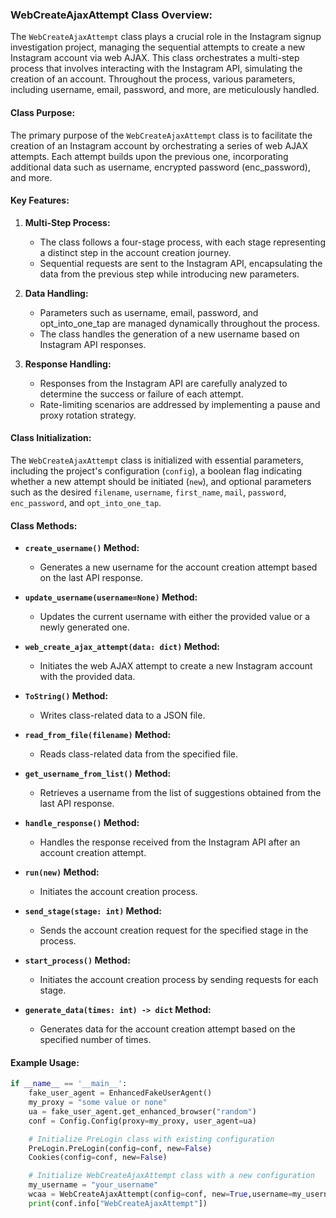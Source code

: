 ### WebCreateAjaxAttempt Class Overview:

The `WebCreateAjaxAttempt` class plays a crucial role in the Instagram signup investigation project, managing the sequential attempts to create a new Instagram account via web AJAX. This class orchestrates a multi-step process that involves interacting with the Instagram API, simulating the creation of an account. Throughout the process, various parameters, including username, email, password, and more, are meticulously handled.

#### Class Purpose:

The primary purpose of the `WebCreateAjaxAttempt` class is to facilitate the creation of an Instagram account by orchestrating a series of web AJAX attempts. Each attempt builds upon the previous one, incorporating additional data such as username, encrypted password (enc_password), and more.

#### Key Features:

1. **Multi-Step Process:**
   - The class follows a four-stage process, with each stage representing a distinct step in the account creation journey.
   - Sequential requests are sent to the Instagram API, encapsulating the data from the previous step while introducing new parameters.

2. **Data Handling:**
   - Parameters such as username, email, password, and opt_into_one_tap are managed dynamically throughout the process.
   - The class handles the generation of a new username based on Instagram API responses.

3. **Response Handling:**
   - Responses from the Instagram API are carefully analyzed to determine the success or failure of each attempt.
   - Rate-limiting scenarios are addressed by implementing a pause and proxy rotation strategy.

#### Class Initialization:

The `WebCreateAjaxAttempt` class is initialized with essential parameters, including the project's configuration (`config`), a boolean flag indicating whether a new attempt should be initiated (`new`), and optional parameters such as the desired `filename`, `username`, `first_name`, `mail`, `password`, `enc_password`, and `opt_into_one_tap`.

#### Class Methods:

- **`create_username()` Method:**
  - Generates a new username for the account creation attempt based on the last API response.

- **`update_username(username=None)` Method:**
  - Updates the current username with either the provided value or a newly generated one.

- **`web_create_ajax_attempt(data: dict)` Method:**
  - Initiates the web AJAX attempt to create a new Instagram account with the provided data.

- **`ToString()` Method:**
  - Writes class-related data to a JSON file.

- **`read_from_file(filename)` Method:**
  - Reads class-related data from the specified file.

- **`get_username_from_list()` Method:**
  - Retrieves a username from the list of suggestions obtained from the last API response.

- **`handle_response()` Method:**
  - Handles the response received from the Instagram API after an account creation attempt.

- **`run(new)` Method:**
  - Initiates the account creation process.

- **`send_stage(stage: int)` Method:**
  - Sends the account creation request for the specified stage in the process.

- **`start_process()` Method:**
  - Initiates the account creation process by sending requests for each stage.

- **`generate_data(times: int) -> dict` Method:**
  - Generates data for the account creation attempt based on the specified number of times.

#### Example Usage:

```python
if __name__ == '__main__':
    fake_user_agent = EnhancedFakeUserAgent()
    my_proxy = "some value or none"
    ua = fake_user_agent.get_enhanced_browser("random")
    conf = Config.Config(proxy=my_proxy, user_agent=ua)

    # Initialize PreLogin class with existing configuration
    PreLogin.PreLogin(config=conf, new=False)
    Cookies(config=conf, new=False)

    # Initialize WebCreateAjaxAttempt class with a new configuration
    my_username = "your_username"
    wcaa = WebCreateAjaxAttempt(config=conf, new=True,username=my_username)
    print(conf.info["WebCreateAjaxAttempt"])
